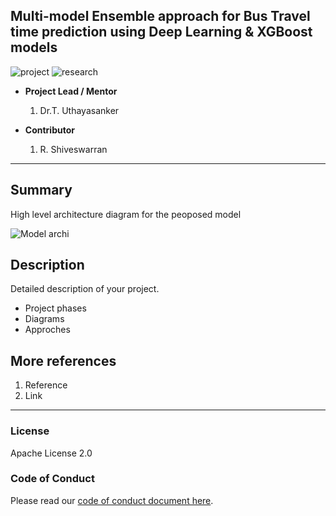 ## Multi-model Ensemble approach for Bus Travel time prediction using Deep Learning & XGBoost models

![project] ![research]



- <b>Project Lead / Mentor</b>
    1. Dr.T. Uthayasanker
    
- <b>Contributor </b>
    1. R. Shiveswarran
   

---

## Summary

High level architecture diagram for the peoposed model

![Model archi](https://user-images.githubusercontent.com/87017018/232292203-bceafa8a-4b85-49f6-88d1-ef7e7000c925.jpg)


## Description

Detailed description of your project.

- Project phases
- Diagrams
- Approches

## More references

1. Reference
2. Link

---

### License

Apache License 2.0

### Code of Conduct

Please read our [code of conduct document here](https://github.com/aaivu/aaivu-introduction/blob/master/docs/code_of_conduct.md).

[project]: https://img.shields.io/badge/-Project-blue
[research]: https://img.shields.io/badge/-Research-yellowgreen
